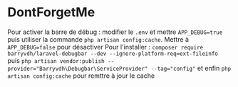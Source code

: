 # DontForgetMe

Pour activer la barre de débug : modifier le `.env` et mettre `APP_DEBUG=true` puis utiliser la commande `php artisan config:cache`. Mettre à `APP_DEBUG=false` pour désactiver
Pour l'installer : `composer require barryvdh/laravel-debugbar --dev --ignore-platform-req=ext-fileinfo` puis `php artisan vendor:publish --provider="Barryvdh\Debugbar\ServiceProvider" --tag="config"` et enfin `php artisan config:cache` pour remttre à jour le cache